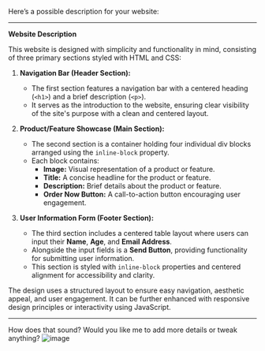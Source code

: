 Here’s a possible description for your website:  

---

**Website Description**  

This website is designed with simplicity and functionality in mind, consisting of three primary sections styled with HTML and CSS:  

1. **Navigation Bar (Header Section):**  
   - The first section features a navigation bar with a centered heading (`<h1>`) and a brief description (`<p>`).  
   - It serves as the introduction to the website, ensuring clear visibility of the site's purpose with a clean and centered layout.  

2. **Product/Feature Showcase (Main Section):**  
   - The second section is a container holding four individual div blocks arranged using the `inline-block` property.  
   - Each block contains:  
     - **Image:** Visual representation of a product or feature.  
     - **Title:** A concise headline for the product or feature.  
     - **Description:** Brief details about the product or feature.  
     - **Order Now Button:** A call-to-action button encouraging user engagement.  

3. **User Information Form (Footer Section):**  
   - The third section includes a centered table layout where users can input their **Name**, **Age**, and **Email Address**.  
   - Alongside the input fields is a **Send Button**, providing functionality for submitting user information.  
   - This section is styled with `inline-block` properties and centered alignment for accessibility and clarity.  

The design uses a structured layout to ensure easy navigation, aesthetic appeal, and user engagement. It can be further enhanced with responsive design principles or interactivity using JavaScript.  

---  

How does that sound? Would you like me to add more details or tweak anything?
![image](https://github.com/user-attachments/assets/602db9c9-edac-4b6b-ab73-3f09aff1017e)
